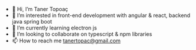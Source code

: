 - 👋 Hi, I’m Taner Topoaç
- 👀 I’m interested in front-end development with angular & react, backend java spring boot
- 🌱 I’m currently learning electron js
- 💞️ I’m looking to collaborate on typescript & npm libraries
- 📫 How to reach me tanertopac@gmail.com

<!---
tanertopac/tanertopac is a ✨ special ✨ repository because its `README.md` (this file) appears on your GitHub profile.
You can click the Preview link to take a look at your changes.
--->
